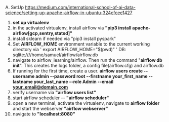 A. SetUp
https://medium.com/international-school-of-ai-data-science/setting-up-apache-airflow-in-ubuntu-324cfcee1427
1. **set up virtualenv**
2. in the activated virtualenv, install airflow via 
**"pip3 install apache-airflow[gcp,sentry,statsd]"**
3. install sklearn if needed via "pip3 install pyspark"
4. Set **AIRFLOW_HOME** environment variable to the current working directory via ' export AIRFLOW_HOME="$(pwd)" '
DB: sqlite:////home/samuel/airflow/airflow.db
5. navigate to airflow_learning/airflow. Then run the command "**airflow db init**".
This creates the logs folder, a config file(airflow.cfg) and airflow.db
6. If running for the first time, create a user.
**airflow users create --username admin --password root --firstname your_first_name --lastname your_last_name --role Admin --email your_email@domain.com**
7. verify username via **"airflow users list"**
8. start airflow scheduler -- **"airflow scheduler"**
9. open a new terminal, activate the virtualenv, navigate to **airflow folder** and start the webserver
**"airflow webserver"**
10. navigate to **"localhost:8080"**
